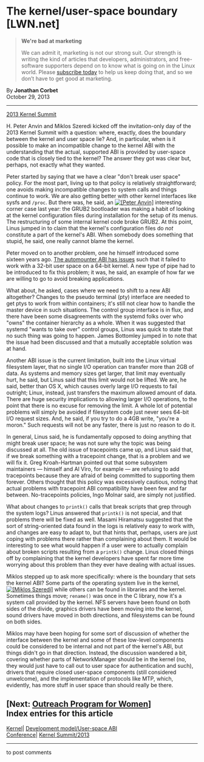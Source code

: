# The kernel/user-space boundary [LWN.net]

> **We're bad at marketing**
> 
> We can admit it, marketing is not our strong suit. Our strength is writing the kind of articles that developers, administrators, and free-software supporters depend on to know what is going on in the Linux world. Please [subscribe today](/Promo/nsn-bad/subscribe) to help us keep doing that, and so we don’t have to get good at marketing. 

By **Jonathan Corbet**  
October 29, 2013 

* * *

[2013 Kernel Summit](/Articles/KernelSummit2013/)

H. Peter Anvin and Miklos Szeredi kicked off the invitation-only day of the 2013 Kernel Summit with a question: where, exactly, does the boundary between the kernel and user space lie? And, in particular, when is it possible to make an incompatible change to the kernel ABI with the understanding that the actual, supported ABI is provided by user-space code that is closely tied to the kernel? The answer they got was clear but, perhaps, not exactly what they wanted. 

Peter started by saying that we have a clear "don't break user space" policy. For the most part, living up to that policy is relatively straightforward; one avoids making incompatible changes to system calls and things continue to work. We are also getting better with other kernel interfaces like sysfs and `/proc`. But there was, he said, an [![\[Peter Anvin\]](https://static.lwn.net/images/conf/2013/lce-ks/PeterAnvin-sm.jpg)](/Articles/572004/) interesting corner case last year: the GRUB2 bootloader was making a habit of looking at the kernel configuration files during installation for the setup of its menus. The restructuring of some internal kernel code broke GRUB2. At this point, Linus jumped in to claim that the kernel's configuration files do _not_ constitute a part of the kernel's ABI. When somebody does something that stupid, he said, one really cannot blame the kernel. 

Peter moved on to another problem, one he himself introduced some sixteen years ago. [The automounter ABI has issues](/Articles/494993/) such that it failed to work with a 32-bit user space on a 64-bit kernel. A new type of pipe had to be introduced to fix this problem; it was, he said, an example of how far we are willing to go to avoid breaking applications. 

What about, he asked, cases where we need to shift to a new ABI altogether? Changes to the pseudo terminal (pty) interface are needed to get ptys to work from within containers; it's still not clear how to handle the master device in such situations. The control group interface is in flux, and there have been some disagreements with the systemd folks over who "owns" the container hierarchy as a whole. When it was suggested that systemd "wants to take over" control groups, Linus was quick to state that no such thing was going to happen. James Bottomley jumped in to note that the issue had been discussed and that a mutually acceptable solution was at hand. 

Another ABI issue is the current limitation, built into the Linux virtual filesystem layer, that no single I/O operation can transfer more than 2GB of data. As systems and memory sizes get larger, that limit may eventually hurt, he said, but Linus said that this limit would not be lifted. We are, he said, better than OS X, which causes overly large I/O requests to fail outright; Linux, instead, just transfers the maximum allowed amount of data. There are huge security implications to allowing larger I/O operations, to the point that there is no excuse for removing the limit. A whole lot of potential problems will simply be avoided if filesystem code just never sees 64-bit I/O request sizes. And, he said, if you try to do a 4GB write, "you're a moron." Such requests will not be any faster, there is just no reason to do it. 

In general, Linus said, he is fundamentally opposed to doing anything that might break user space; he was not sure why the topic was being discussed at all. The old issue of tracepoints came up, and Linus said that, if we break something with a tracepoint change, that is a problem and we will fix it. Greg Kroah-Hartman pointed out that some subsystem maintainers — himself and Al Viro, for example — are refusing to add tracepoints because they are afraid of being committed to supporting them forever. Others thought that this policy was excessively cautious, noting that actual problems with tracepoint ABI compatibility have been few and far between. No-tracepoints policies, Ingo Molnar said, are simply not justified. 

What about changes to `printk()` calls that break scripts that grep through the system logs? Linus answered that `printk()` is not special, and that problems there will be fixed as well. Masami Hiramatsu suggested that the sort of string-oriented data found in the logs is relatively easy to work with, and changes are easy to adapt to, but that hints that, perhaps, users are just coping with problems there rather than complaining about them. It would be interesting to see what would happen if a user were to actually complain about broken scripts resulting from a `printk()` change. Linus closed things off by complaining that the kernel developers have spent far more time worrying about this problem than they ever have dealing with actual issues. 

Miklos stepped up to ask more specifically: where is the boundary that sets the kernel ABI? Some parts of the operating system live in the kernel, [![\[Miklos Szeredi\]](https://static.lwn.net/images/conf/2013/lce-ks/MiklosSzeredi-sm.jpg)](/Articles/572009/) while others can be found in libraries and the kernel. Sometimes things move; `rename()` was once in the C library, now it's a system call provided by the kernel. NFS servers have been found on both sides of the divide, graphics drivers have been moving into the kernel, sound drivers have moved in both directions, and filesystems can be found on both sides. 

Miklos may have been hoping for some sort of discussion of whether the interface between the kernel and some of these low-level components could be considered to be internal and not part of the kernel's ABI, but things didn't go in that direction. Instead, the discussion wandered a bit, covering whether parts of NetworkManager should be in the kernel (no, they would just have to call out to user space for authentication and such), drivers that require closed user-space components (still considered unwelcome), and the implementation of protocols like MTP, which, evidently, has more stuff in user space than should really be there. 

[Next: [Outreach Program for Women](/Articles/571935/)]  
Index entries for this article  
---  
[Kernel](/Kernel/Index)| [Development model/User-space ABI](/Kernel/Index#Development_model-User-space_ABI)  
[Conference](/Archives/ConferenceIndex/)| [Kernel Summit/2013](/Archives/ConferenceIndex/#Kernel_Summit-2013)  
  


* * *

to post comments 

